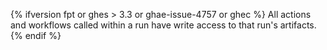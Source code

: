 {% ifversion fpt or ghes > 3.3 or ghae-issue-4757 or ghec %}
All actions and workflows called within a run have write access to that run's artifacts.
{% endif %}